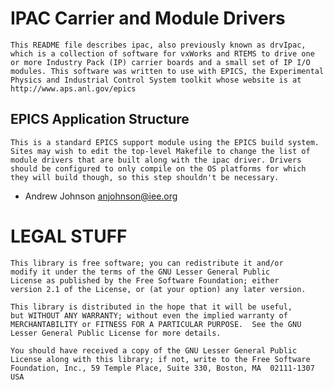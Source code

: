 IPAC Carrier and Module Drivers
===============================

    This README file describes ipac, also previously known as drvIpac,
    which is a collection of software for vxWorks and RTEMS to drive one
    or more Industry Pack (IP) carrier boards and a small set of IP I/O
    modules. This software was written to use with EPICS, the Experimental
    Physics and Industrial Control System toolkit whose website is at
    http://www.aps.anl.gov/epics


EPICS Application Structure
---------------------------

    This is a standard EPICS support module using the EPICS build system.
    Sites may wish to edit the top-level Makefile to change the list of
    module drivers that are built along with the ipac driver. Drivers
    should be configured to only compile on the OS platforms for which
    they will build though, so this step shouldn't be necessary.

- Andrew Johnson <anjohnson@iee.org>


LEGAL STUFF
===========

    This library is free software; you can redistribute it and/or
    modify it under the terms of the GNU Lesser General Public
    License as published by the Free Software Foundation; either
    version 2.1 of the License, or (at your option) any later version.

    This library is distributed in the hope that it will be useful,
    but WITHOUT ANY WARRANTY; without even the implied warranty of
    MERCHANTABILITY or FITNESS FOR A PARTICULAR PURPOSE.  See the GNU
    Lesser General Public License for more details.

    You should have received a copy of the GNU Lesser General Public
    License along with this library; if not, write to the Free Software
    Foundation, Inc., 59 Temple Place, Suite 330, Boston, MA  02111-1307  USA
